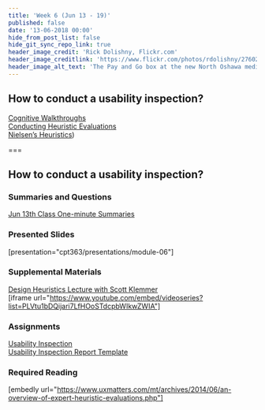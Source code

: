 ```yaml
---
title: 'Week 6 (Jun 13 - 19)'
published: false
date: '13-06-2018 00:00'
hide_from_post_list: false
hide_git_sync_repo_link: true
header_image_credit: 'Rick Dolishny, Flickr.com'
header_image_creditlink: 'https://www.flickr.com/photos/rdolishny/2760207306/'
header_image_alt_text: 'The Pay and Go box at the new North Oshawa medical clinic'
---
```


## How to conduct a usability inspection?   
[Cognitive Walkthroughs](../../presentations/module-06?target=_blank#/module-06-4)  
[Conducting Heuristic Evaluations](../../presentations/module-06?target=_blank#/module-06-5)  
[Nielsen’s Heuristics](../../presentations/module-06?target=_blank#/module-06-6))  

===

## **How to conduct a usability inspection?**

### Summaries and Questions  
[Jun 13th Class One-minute Summaries](https://sso.canvaslms.com/courses/1413912/assignments/9519520)

### Presented Slides  
[presentation="cpt363/presentations/module-06"]

### Supplemental Materials  
[Design Heuristics Lecture with Scott Klemmer](https://www.youtube.com/playlist?list=PLVtu1bDQijari7LfHOoSTdcpbWIkwZWIA)  
[iframe url="https://www.youtube.com/embed/videoseries?list=PLVtu1bDQijari7LfHOoSTdcpbWIkwZWIA"]

### Assignments
[Usability Inspection](https://sso.canvaslms.com/courses/1413912/assignments/9519532)   
[Usability Inspection Report Template](https://sso.canvaslms.com/courses/1413912/files/folder/Handouts/Usability%20Inspection%20Report%20Template)

### Required Reading  
[embedly url="https://www.uxmatters.com/mt/archives/2014/06/an-overview-of-expert-heuristic-evaluations.php"]
